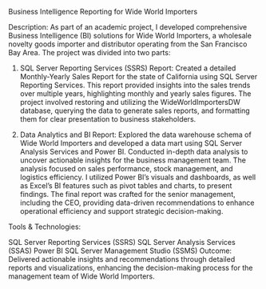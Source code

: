 Business Intelligence Reporting for Wide World Importers

Description:
As part of an academic project, I developed comprehensive Business Intelligence (BI) solutions for Wide World Importers, a wholesale novelty goods importer and distributor operating from the San Francisco Bay Area. The project was divided into two parts:

1. SQL Server Reporting Services (SSRS) Report:
Created a detailed Monthly-Yearly Sales Report for the state of California using SQL Server Reporting Services. This report provided insights into the sales trends over multiple years, highlighting monthly and yearly sales figures. The project involved restoring and utilizing the WideWorldImportersDW database, querying the data to generate sales reports, and formatting them for clear presentation to business stakeholders.

2. Data Analytics and BI Report:
Explored the data warehouse schema of Wide World Importers and developed a data mart using SQL Server Analysis Services and Power BI. Conducted in-depth data analysis to uncover actionable insights for the business management team. The analysis focused on sales performance, stock management, and logistics efficiency. I utilized Power BI’s visuals and dashboards, as well as Excel’s BI features such as pivot tables and charts, to present findings. The final report was crafted for the senior management, including the CEO, providing data-driven recommendations to enhance operational efficiency and support strategic decision-making.

Tools & Technologies:

SQL Server Reporting Services (SSRS)
SQL Server Analysis Services (SSAS)
Power BI
SQL Server Management Studio (SSMS)
Outcome:
Delivered actionable insights and recommendations through detailed reports and visualizations, enhancing the decision-making process for the management team of Wide World Importers.

